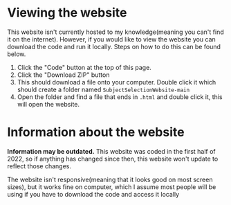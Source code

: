 # Viewing the website

This website isn't currently hosted to my knowledge(meaning you can't find it on the internet). However, if you would like to view the website you can download the code and run it locally. Steps on how to do this can be found below.

1. Click the "Code" button at the top of this page.
2. Click the "Download ZIP" button
3. This should download a file onto your computer. Double click it which should create a folder named `SubjectSelectionWebsite-main`
4. Open the folder and find a file that ends in `.html` and double click it, this will open the website.

# Information about the website
**Information may be outdated.** This website was coded in the first half of 2022, so if anything has changed since then, this website won't update to reflect those changes.

The website isn't responsive(meaning that it looks good on most screen sizes), but it works fine on computer, which I assume most people will be using if you have to download the code and access it locally
